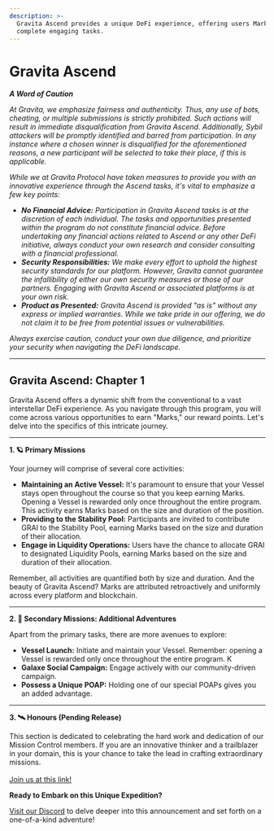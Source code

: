 ```yaml
---
description: >-
  Gravita Ascend provides a unique DeFi experience, offering users Marks to
  complete engaging tasks.
---
```


# Gravita Ascend

_**A Word of Caution**_

_At Gravita, we emphasize fairness and authenticity. Thus, any use of bots, cheating, or multiple submissions is strictly prohibited. Such actions will result in immediate disqualification from Gravita Ascend. Additionally, Sybil attackers will be promptly identified and barred from participation. In any instance where a chosen winner is disqualified for the aforementioned reasons, a new participant will be selected to take their place, if this is applicable._

_While we at Gravita Protocol have taken measures to provide you with an innovative experience through the Ascend tasks, it's vital to emphasize a few key points:_

* _**No Financial Advice:** Participation in Gravita Ascend tasks is at the discretion of each individual. The tasks and opportunities presented within the program do not constitute financial advice. Before undertaking any financial actions related to Ascend or any other DeFi initiative, always conduct your own research and consider consulting with a financial professional._
* _**Security Responsibilities:** We make every effort to uphold the highest security standards for our platform. However, Gravita cannot guarantee the infallibility of either our own security measures or those of our partners. Engaging with Gravita Ascend or associated platforms is at your own risk._
* _**Product as Presented:** Gravita Ascend is provided "as is" without any express or implied warranties. While we take pride in our offering, we do not claim it to be free from potential issues or vulnerabilities._

_Always exercise caution, conduct your own due diligence, and prioritize your security when navigating the DeFi landscape._



***

## Gravita Ascend: Chapter 1

Gravita Ascend offers a dynamic shift from the conventional to a vast interstellar DeFi experience. As you navigate through this program, you will come across various opportunities to earn "Marks," our reward points. Let's delve into the specifics of this intricate journey.

***

**1. 🪐 Primary Missions**

Your journey will comprise of several core activities:

* **Maintaining an Active Vessel:** It's paramount to ensure that your Vessel stays open throughout the course so that you keep earning Marks. Opening a Vessel is rewarded only once throughout the entire program. This activity earns Marks based on the size and duration of the position.
* **Providing to the Stability Pool:** Participants are invited to contribute GRAI to the Stability Pool, earning Marks based on the size and duration of their allocation.
* **Engage in Liquidity Operations:** Users have the chance to allocate GRAI to designated Liquidity Pools, earning Marks based on the size and duration of their allocation.

Remember, all activities are quantified both by size and duration. And the beauty of Gravita Ascend? Marks are attributed retroactively and uniformly across every platform and blockchain.

***

**2. 🌌 Secondary Missions: Additional Adventures**

Apart from the primary tasks, there are more avenues to explore:

* **Vessel Launch:** Initiate and maintain your Vessel. Remember: opening a Vessel is rewarded only once throughout the entire program. K
* **Galaxe Social Campaign:** Engage actively with our community-driven campaign.
* **Possess a Unique POAP:** Holding one of our special POAPs gives you an added advantage.

***

**3. 🛰️ Honours (Pending Release)**

This section is dedicated to celebrating the hard work and dedication of our Mission Control members. If you are an innovative thinker and a trailblazer in your domain, this is your chance to take the lead in crafting extraordinary missions.\
\
[Join us at this link!](https://discord.com/channels/987570376303341568/1156000011193176094)

**Ready to Embark on this Unique Expedition?**

[Visit our Discord](https://discord.gg/gravitaprotocol) to delve deeper into this announcement and set forth on a one-of-a-kind adventure!
